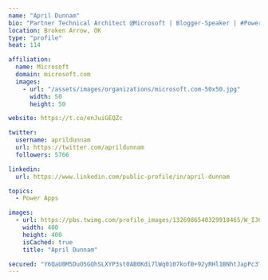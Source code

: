 ```yaml
---
name: "April Dunnam"
bio: "Partner Technical Architect @Microsoft | Blogger-Speaker | #PowerApps, #PowerAutomate, #Office365, #SharePoint | #WIT | #Karaoke Queen"
location: Broken Arrow, OK
type: "profile"
heat: 114

affiliation:
  name: Microsoft
  domain: microsoft.com
  images:
    - url: "/assets/images/organizations/microsoft.com-50x50.jpg"
      width: 50
      height: 50

website: https://t.co/enJuiGEQZc

twitter:
  username: aprildunnam
  url: https://twitter.com/aprildunnam
  followers: 5766

linkedin:
  url: https://www.linkedin.com/public-profile/in/april-dunnam

topics:
  - Power Apps

images:
  - url: https://pbs.twimg.com/profile_images/1326986540329918465/W_IJ6Ih2_400x400.jpg
    width: 400
    height: 400
    isCached: true
    title: "April Dunnam"

secured: "Y6QaU0M5DuO5GQhSLXYP3st0AB0Kdi7lWq0107kofB+92yRHl1BNhtJapPc3TA+PwStzyqTb/0JtN1gdkw9TXoPU6LpoNNiGWDeSKuMvvNcsfa6oriY0Yf1mRliMMxJcNNRwrldjJaUUxgG43eL4pXRAxhPQ3Z9ZKXOL4bZmcsJJG6ui3alCTWkNBtjgqFIhFmk4g3MGNEPew8G60NrWpWlptaZr8LqQILx9HH5BYF/ul/4OZI1lJTSZCf+D7JgdjQADKJWKhNoFmXpXLBJBut/TWYra+4zcPytuZTWkdKkNWgSknt9U4vsBWg7N/BOMbzAcEtv5Fs+VW5tGsIVMpOuee172QXkgSu+6Zmlju6rojeU2X3Lvwf6t7lTs4O30lCjiCvTEGWk/kQDN67GUSGZhflvr9WlrL8+VLtH8WvY=;RU5F8a19XjALiR764T5EAw=="
---
```



